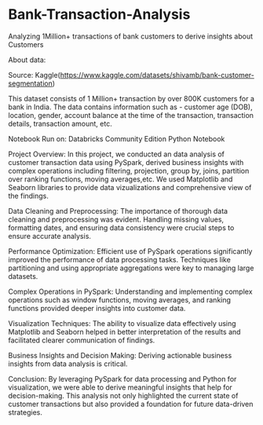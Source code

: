 # Bank-Transaction-Analysis

Analyzing 1Million+ transactions of bank customers to derive insights about Customers

About data: 

Source: Kaggle(https://www.kaggle.com/datasets/shivamb/bank-customer-segmentation)

This dataset consists of 1 Million+ transaction by over 800K customers for a bank in India. The data contains information such as - customer age (DOB), location, gender, account balance at the time of the transaction, transaction details, transaction amount, etc.

Notebook Run on:
Databricks Community Edition Python Notebook

Project Overview:
In this project, we conducted an data analysis of customer transaction data using PySpark, derived business insights with complex operations including filtering, projection, group by, joins, partition over ranking functions, moving averages,etc. We used Matplotlib and Seaborn libraries to provide data vizualizations and comprehensive view of the findings.

Data Cleaning and Preprocessing: The importance of thorough data cleaning and preprocessing was evident. Handling missing values, formatting dates, and ensuring data consistency were crucial steps to ensure accurate analysis.

Performance Optimization: Efficient use of PySpark operations significantly improved the performance of data processing tasks. Techniques like partitioning and using appropriate aggregations were key to managing large datasets.

Complex Operations in PySpark: Understanding and implementing complex operations such as window functions, moving averages, and ranking functions provided deeper insights into customer data.

Visualization Techniques: The ability to visualize data effectively using Matplotlib and Seaborn helped in better interpretation of the results and facilitated clearer communication of findings.

Business Insights and Decision Making: Deriving actionable business insights from data analysis is critical.

Conclusion:
By leveraging PySpark for data processing and Python for visualization, we were able to derive meaningful insights that help for decision-making. This analysis not only highlighted the current state of customer transactions but also provided a foundation for future data-driven strategies.


